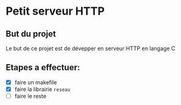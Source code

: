 # Petit serveur HTTP

## But du projet
Le but de ce projet est de dévepper en serveur HTTP en langage C

## Etapes a effectuer:
- [x] faire un makefile
- [x] faire la librairie `reseau`
- [ ] faire le reste